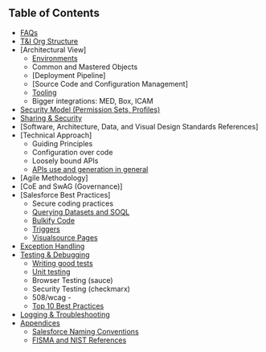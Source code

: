 
## Table of Contents
- [FAQs](FAQs.md)
- [T&I Org Structure](Org-Chart.md)
- [Architectural View]
  - [Environments](Salesforce-Diagrams-v05.png)
  - Common and Mastered Objects
  - [Deployment Pipeline]
  - [Source Code and Configuration Management]
  - [Tooling](Tooling.md)
  - Bigger integrations: MED, Box, ICAM
- [Security Model (Permission Sets, Profiles)](Security-Model-(Permission-Sets,-Profiles).md)
- [Sharing & Security](Record-Level-Sharing.md)
- [Software, Architecture, Data, and Visual Design Standards References]
- [Technical Approach]
  - Guiding Principles
  - Configuration over code
  - Loosely bound APIs
  - [APIs use and generation in general](APIs-use-and-generation-in-general.md)
- [Agile Methodology]
- [CoE and SwAG (Governance)]
- [Salesforce Best Practices]
  - Secure coding practices
  - [Querying Datasets and SOQL](Querying-Datasets-and-SOQL.md)
  - [Bulkify Code](Bulkify-Code.md)
  - [Triggers](Triggers.md)
  - [Visualsource Pages](Visualsource-Pages.md)
- [Exception Handling](Exception-Handling.md)
- [Testing & Debugging](Testing-&-Debugging.md)
  - [Writing good tests](Writing-good-tests.md)
  - [Unit testing](Unit-testing.md)
  - Browser Testing (sauce)
  - Security Testing (checkmarx)
  - 508/wcag - 
  - [Top 10 Best Practices](Top-10-Best-Practices.md)
- [Logging & Troubleshooting](Logging-&-Troubleshooting.md)
- [Appendices](Appendices.md)
  - [Salesforce Naming Conventions](Salesforce-Naming-Conventions.md)
  - [FISMA and NIST References](FISMA-and-NIST-references.md)